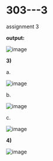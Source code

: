 # 303---3

assignment 3

**output:**



![image](https://user-images.githubusercontent.com/90429544/206813672-674f587b-d812-4b0e-9dbd-a3e35604b992.png)




**3)**


a.


![image](https://user-images.githubusercontent.com/90429544/206819088-f668f18b-4ba4-4984-908e-9bd2696bd05a.png)



b.


![image](https://user-images.githubusercontent.com/90429544/206819120-b96d7275-feed-4e25-b6df-d2bc7b51a73f.png)




c.


![image](https://user-images.githubusercontent.com/90429544/206819158-349e5b7f-ef22-4047-9efa-afd8dee11e26.png)







**4)**


![image](https://user-images.githubusercontent.com/90429544/206819183-5c29ad77-19f0-4f50-bfee-ea1f3e671b75.png)



